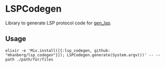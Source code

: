 # LSPCodegen

Library to generate LSP protocol code for [gen_lsp](https://github.com/mhanberg/gen_lsp).

## Usage

```
elixir -e 'Mix.install([{:lsp_codegen, github: "mhanberg/lsp_codegen"}]); LSPCodegen.generate(System.argv())' -- --path ./path/for/files
```

